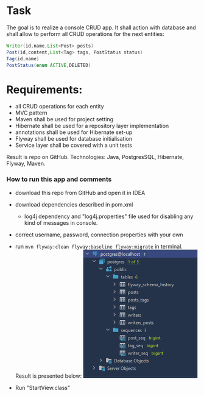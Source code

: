 # Task

The goal is to realize a console CRUD app.
It shall action with database and shall allow to perform all CRUD operations for the next entities:

```java
Writer(id,name,List<Post> posts)
Post(id,content,List<Tag> tags, PostStatus status)
Tag(id,name)
PostStatus(enum ACTIVE,DELETED)
```

# Requirements:
 - all CRUD operations for each entity
 - MVC pattern
 - Maven shall be used for project setting
 - Hibernate shall be used for a repository layer implementation
 - annotations shall be used for Hibernate set-up
 - Flyway shall be used for database initialisation
 - Service layer shall be covered with a unit tests

Result is repo on GitHub.
Technologies: Java, PostgresSQL, Hibernate, Flyway, Maven.

### How to run this app and comments

- download this repo from GitHub and open it in IDEA
- download dependencies described in pom.xml
  - log4j dependency and "log4j.properties" file used for disabling any kind of messages in console.
- correct username, password, connection properties with your own 
- run ```mvn flyway:clean flyway:baseline flyway:migrate``` in terminal. Result is presented below:
![img.png](img.png) 

- Run "StartView.class"

